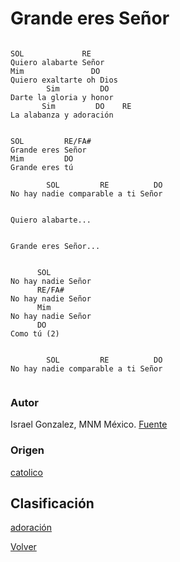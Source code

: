 
# Grande eres Señor
```

SOL             RE
Quiero alabarte Señor
Mim               DO
Quiero exaltarte oh Dios
        Sim         DO
Darte la gloria y honor
       Sim         DO    RE
La alabanza y adoración


SOL         RE/FA#
Grande eres Señor
Mim         DO
Grande eres tú

        SOL         RE          DO
No hay nadie comparable a ti Señor 


Quiero alabarte...


Grande eres Señor...


      SOL
No hay nadie Señor
      RE/FA#
No hay nadie Señor
      Mim
No hay nadie Señor
      DO
Como tú (2)


        SOL         RE          DO
No hay nadie comparable a ti Señor 


```

### Autor
Israel  Gonzalez, MNM México.
[Fuente](http://www.renovacion.com.mx/home/musicos/)

### Origen
[catolico](https://github.com/renovacion-sjb/musica/search?q=catolico&unscoped_q=catolico)

## Clasificación
[adoración](https://github.com/renovacion-sjb/musica/search?q=adoracion&unscoped_q=adoracion)

[Volver](index.md)
